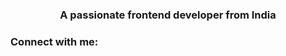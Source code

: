 <h3 align="center">A passionate frontend developer from India</h3>

<h3 align="left">Connect with me:</h3>
<p align="left">
</p>


